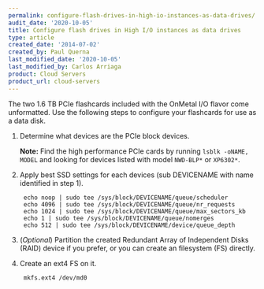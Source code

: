 ```yaml
---
permalink: configure-flash-drives-in-high-io-instances-as-data-drives/
audit_date: '2020-10-05'
title: Configure flash drives in High I/O instances as data drives
type: article
created_date: '2014-07-02'
created_by: Paul Querna
last_modified_date: '2020-10-05'
last_modified_by: Carlos Arriaga
product: Cloud Servers
product_url: cloud-servers
---
```


The two 1.6 TB PCIe flashcards included with the OnMetal I/O flavor come unformatted. Use the following steps
to configure your flashcards for use as a data disk.

1. Determine what devices are the PCIe block devices.

   **Note:** Find the high performance PCIe cards by running `lsblk -oNAME, MODEL` and looking for
   devices listed with model `NWD-BLP*` or `XP6302*`.

2. Apply best SSD settings for each devices (sub DEVICENAME with name
   identified in step 1).

        echo noop | sudo tee /sys/block/DEVICENAME/queue/scheduler
        echo 4096 | sudo tee /sys/block/DEVICENAME/queue/nr_requests
        echo 1024 | sudo tee /sys/block/DEVICENAME/queue/max_sectors_kb
        echo 1 | sudo tee /sys/block/DEVICENAME/queue/nomerges
        echo 512 | sudo tee /sys/block/DEVICENAME/device/queue_depth

3. (*Optional*) Partition the created Redundant Array of Independent Disks (RAID) device if you prefer, or you can create
   an filesystem (FS) directly.

4. Create an ext4 FS on it.

        mkfs.ext4 /dev/md0

